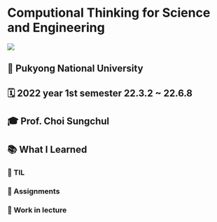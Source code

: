 # Computional Thinking for Science and Engineering 

<img src="https://img.shields.io/badge/Python-3776AB?style=for-the-badge&logo=기술스택아이콘&logoColor=white">

## 🏫 Pukyong National University 

## 🗓 2022 year 1st semester 22.3.2 ~ 22.6.8

## 🎓 Prof. Choi Sungchul

## 📚 What I Learned

### 📝 TIL

### 📄 Assignments

### 🔖 Work in lecture
